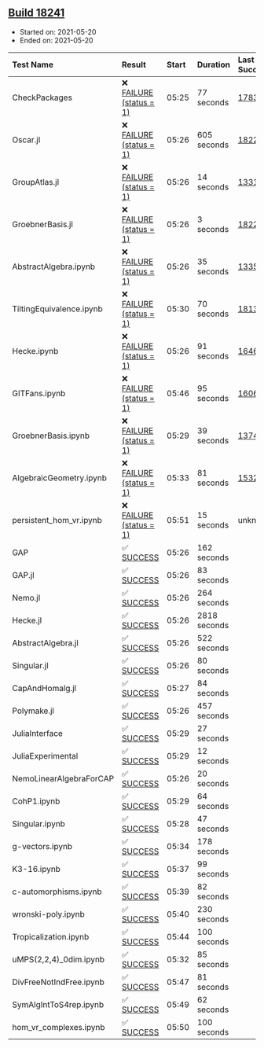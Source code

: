 ## [Build 18241](https://oscarci.mathematik.uni-kl.de/job/oscar/18241/)

* Started on: 2021-05-20
* Ended on: 2021-05-20

| Test Name    | Result | Start | Duration | Last Success | First Failure |
|:-------------|:-------|:------|:---------|:-------------|:--------------|
| CheckPackages | ❌ [FAILURE (status = 1)](https://oscarci.mathematik.uni-kl.de/job/oscar/18241/artifact/logs/build-18241/CheckPackages.log) | 05:25 | 77 seconds | [17832](https://oscarci.mathematik.uni-kl.de/job/oscar/17832/) | [17833](https://oscarci.mathematik.uni-kl.de/job/oscar/17833/) |
| Oscar.jl | ❌ [FAILURE (status = 1)](https://oscarci.mathematik.uni-kl.de/job/oscar/18241/artifact/logs/build-18241/Oscar.jl.log) | 05:26 | 605 seconds | [18228](https://oscarci.mathematik.uni-kl.de/job/oscar/18228/) | [18229](https://oscarci.mathematik.uni-kl.de/job/oscar/18229/) |
| GroupAtlas.jl | ❌ [FAILURE (status = 1)](https://oscarci.mathematik.uni-kl.de/job/oscar/18241/artifact/logs/build-18241/GroupAtlas.jl.log) | 05:26 | 14 seconds | [13311](https://oscarci.mathematik.uni-kl.de/job/oscar/13311/) | [13312](https://oscarci.mathematik.uni-kl.de/job/oscar/13312/) |
| GroebnerBasis.jl | ❌ [FAILURE (status = 1)](https://oscarci.mathematik.uni-kl.de/job/oscar/18241/artifact/logs/build-18241/GroebnerBasis.jl.log) | 05:26 | 3 seconds | [18228](https://oscarci.mathematik.uni-kl.de/job/oscar/18228/) | [18229](https://oscarci.mathematik.uni-kl.de/job/oscar/18229/) |
| AbstractAlgebra.ipynb | ❌ [FAILURE (status = 1)](https://oscarci.mathematik.uni-kl.de/job/oscar/18241/artifact/logs/build-18241/AbstractAlgebra.ipynb.log) | 05:26 | 35 seconds | [13355](https://oscarci.mathematik.uni-kl.de/job/oscar/13355/) | [13356](https://oscarci.mathematik.uni-kl.de/job/oscar/13356/) |
| TiltingEquivalence.ipynb | ❌ [FAILURE (status = 1)](https://oscarci.mathematik.uni-kl.de/job/oscar/18241/artifact/logs/build-18241/TiltingEquivalence.ipynb.log) | 05:30 | 70 seconds | [18131](https://oscarci.mathematik.uni-kl.de/job/oscar/18131/) | [18132](https://oscarci.mathematik.uni-kl.de/job/oscar/18132/) |
| Hecke.ipynb | ❌ [FAILURE (status = 1)](https://oscarci.mathematik.uni-kl.de/job/oscar/18241/artifact/logs/build-18241/Hecke.ipynb.log) | 05:26 | 91 seconds | [16463](https://oscarci.mathematik.uni-kl.de/job/oscar/16463/) | [16464](https://oscarci.mathematik.uni-kl.de/job/oscar/16464/) |
| GITFans.ipynb | ❌ [FAILURE (status = 1)](https://oscarci.mathematik.uni-kl.de/job/oscar/18241/artifact/logs/build-18241/GITFans.ipynb.log) | 05:46 | 95 seconds | [16068](https://oscarci.mathematik.uni-kl.de/job/oscar/16068/) | [16069](https://oscarci.mathematik.uni-kl.de/job/oscar/16069/) |
| GroebnerBasis.ipynb | ❌ [FAILURE (status = 1)](https://oscarci.mathematik.uni-kl.de/job/oscar/18241/artifact/logs/build-18241/GroebnerBasis.ipynb.log) | 05:29 | 39 seconds | [13748](https://oscarci.mathematik.uni-kl.de/job/oscar/13748/) | [13749](https://oscarci.mathematik.uni-kl.de/job/oscar/13749/) |
| AlgebraicGeometry.ipynb | ❌ [FAILURE (status = 1)](https://oscarci.mathematik.uni-kl.de/job/oscar/18241/artifact/logs/build-18241/AlgebraicGeometry.ipynb.log) | 05:33 | 81 seconds | [15322](https://oscarci.mathematik.uni-kl.de/job/oscar/15322/) | [15323](https://oscarci.mathematik.uni-kl.de/job/oscar/15323/) |
| persistent_hom_vr.ipynb | ❌ [FAILURE (status = 1)](https://oscarci.mathematik.uni-kl.de/job/oscar/18241/artifact/logs/build-18241/persistent_hom_vr.ipynb.log) | 05:51 | 15 seconds | unknown | unknown |
| GAP | ✅ [SUCCESS](https://oscarci.mathematik.uni-kl.de/job/oscar/18241/artifact/logs/build-18241/GAP.log) | 05:26 | 162 seconds |  |  |
| GAP.jl | ✅ [SUCCESS](https://oscarci.mathematik.uni-kl.de/job/oscar/18241/artifact/logs/build-18241/GAP.jl.log) | 05:26 | 83 seconds |  |  |
| Nemo.jl | ✅ [SUCCESS](https://oscarci.mathematik.uni-kl.de/job/oscar/18241/artifact/logs/build-18241/Nemo.jl.log) | 05:26 | 264 seconds |  |  |
| Hecke.jl | ✅ [SUCCESS](https://oscarci.mathematik.uni-kl.de/job/oscar/18241/artifact/logs/build-18241/Hecke.jl.log) | 05:26 | 2818 seconds |  |  |
| AbstractAlgebra.jl | ✅ [SUCCESS](https://oscarci.mathematik.uni-kl.de/job/oscar/18241/artifact/logs/build-18241/AbstractAlgebra.jl.log) | 05:26 | 522 seconds |  |  |
| Singular.jl | ✅ [SUCCESS](https://oscarci.mathematik.uni-kl.de/job/oscar/18241/artifact/logs/build-18241/Singular.jl.log) | 05:26 | 80 seconds |  |  |
| CapAndHomalg.jl | ✅ [SUCCESS](https://oscarci.mathematik.uni-kl.de/job/oscar/18241/artifact/logs/build-18241/CapAndHomalg.jl.log) | 05:27 | 84 seconds |  |  |
| Polymake.jl | ✅ [SUCCESS](https://oscarci.mathematik.uni-kl.de/job/oscar/18241/artifact/logs/build-18241/Polymake.jl.log) | 05:26 | 457 seconds |  |  |
| JuliaInterface | ✅ [SUCCESS](https://oscarci.mathematik.uni-kl.de/job/oscar/18241/artifact/logs/build-18241/JuliaInterface.log) | 05:29 | 27 seconds |  |  |
| JuliaExperimental | ✅ [SUCCESS](https://oscarci.mathematik.uni-kl.de/job/oscar/18241/artifact/logs/build-18241/JuliaExperimental.log) | 05:29 | 12 seconds |  |  |
| NemoLinearAlgebraForCAP | ✅ [SUCCESS](https://oscarci.mathematik.uni-kl.de/job/oscar/18241/artifact/logs/build-18241/NemoLinearAlgebraForCAP.log) | 05:26 | 20 seconds |  |  |
| CohP1.ipynb | ✅ [SUCCESS](https://oscarci.mathematik.uni-kl.de/job/oscar/18241/artifact/logs/build-18241/CohP1.ipynb.log) | 05:29 | 64 seconds |  |  |
| Singular.ipynb | ✅ [SUCCESS](https://oscarci.mathematik.uni-kl.de/job/oscar/18241/artifact/logs/build-18241/Singular.ipynb.log) | 05:28 | 47 seconds |  |  |
| g-vectors.ipynb | ✅ [SUCCESS](https://oscarci.mathematik.uni-kl.de/job/oscar/18241/artifact/logs/build-18241/g-vectors.ipynb.log) | 05:34 | 178 seconds |  |  |
| K3-16.ipynb | ✅ [SUCCESS](https://oscarci.mathematik.uni-kl.de/job/oscar/18241/artifact/logs/build-18241/K3-16.ipynb.log) | 05:37 | 99 seconds |  |  |
| c-automorphisms.ipynb | ✅ [SUCCESS](https://oscarci.mathematik.uni-kl.de/job/oscar/18241/artifact/logs/build-18241/c-automorphisms.ipynb.log) | 05:39 | 82 seconds |  |  |
| wronski-poly.ipynb | ✅ [SUCCESS](https://oscarci.mathematik.uni-kl.de/job/oscar/18241/artifact/logs/build-18241/wronski-poly.ipynb.log) | 05:40 | 230 seconds |  |  |
| Tropicalization.ipynb | ✅ [SUCCESS](https://oscarci.mathematik.uni-kl.de/job/oscar/18241/artifact/logs/build-18241/Tropicalization.ipynb.log) | 05:44 | 100 seconds |  |  |
| uMPS(2,2,4)_0dim.ipynb | ✅ [SUCCESS](https://oscarci.mathematik.uni-kl.de/job/oscar/18241/artifact/logs/build-18241/uMPS-2-2-4-_0dim.ipynb.log) | 05:32 | 85 seconds |  |  |
| DivFreeNotIndFree.ipynb | ✅ [SUCCESS](https://oscarci.mathematik.uni-kl.de/job/oscar/18241/artifact/logs/build-18241/DivFreeNotIndFree.ipynb.log) | 05:47 | 81 seconds |  |  |
| SymAlgIntToS4rep.ipynb | ✅ [SUCCESS](https://oscarci.mathematik.uni-kl.de/job/oscar/18241/artifact/logs/build-18241/SymAlgIntToS4rep.ipynb.log) | 05:49 | 62 seconds |  |  |
| hom_vr_complexes.ipynb | ✅ [SUCCESS](https://oscarci.mathematik.uni-kl.de/job/oscar/18241/artifact/logs/build-18241/hom_vr_complexes.ipynb.log) | 05:50 | 100 seconds |  |  |

